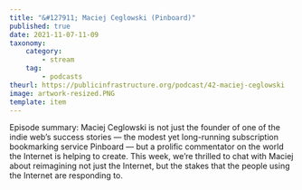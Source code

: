 ```yaml
---
title: "&#127911; Maciej Ceglowski (Pinboard)"
published: true
date: 2021-11-07-11-09
taxonomy:
    category:
        - stream
    tag:
        - podcasts
theurl: https://publicinfrastructure.org/podcast/42-maciej-ceglowski
image: artwork-resized.PNG
template: item
---
```


Episode summary: Maciej Ceglowski is not just the founder of one of the indie web&rsquo;s success stories &mdash; the modest yet long-running subscription bookmarking service Pinboard &mdash; but a prolific commentator on the world the Internet is helping to create. This week, we&rsquo;re thrilled to chat with Maciej about reimagining not just the Internet, but the stakes that the people using the Internet are responding to.

